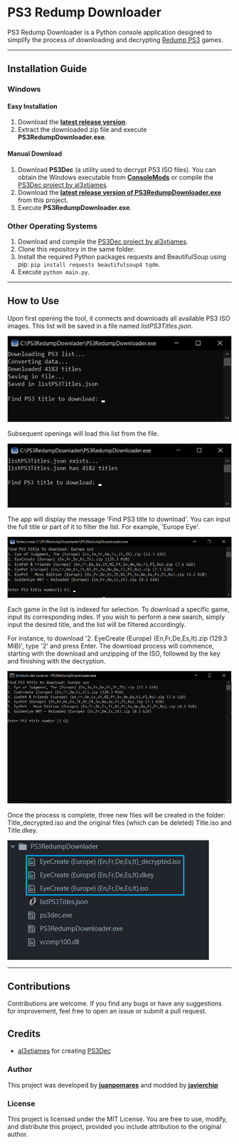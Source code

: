 # PS3 Redump Downloader

PS3 Redump Downloader is a Python console application designed to simplify the process of downloading and decrypting [Redump PS3](https://myrient.erista.me/files/Redump/Sony%20-%20PlayStation%203/) games.

---

## Installation Guide

### Windows

#### Easy Installation

1. Download the **[latest release version](https://github.com/juanpomares/PS3-Redump-downloader/releases/download/v0.1.2/PS3-Redump-downloader-0.1.2.zip)**.
2. Extract the downloaded zip file and execute **PS3RedumpDownloader.exe**.

#### Manual Download

1. Download **PS3Dec** (a utility used to decrypt PS3 ISO files). You can obtain the Windows executable from **[ConsoleMods](https://consolemods.org/wiki/File:PS3DecR5.7z)** or compile the [PS3Dec project by al3xtjames](https://github.com/al3xtjames/PS3Dec/tree/master).
2. Download the **[latest release version of PS3RedumpDownloader.exe](https://github.com/juanpomares/PS3-Redump-downloader/releases/download/v0.1.2/PS3RedumpDownloader.exe)** from this project.
3. Execute **PS3RedumpDownloader.exe**.

### Other Operating Systems

1. Download and compile the [PS3Dec project by al3xtjames](https://github.com/al3xtjames/PS3Dec/tree/master).
2. Clone this repository in the same folder.
3. Install the required Python packages requests and BeautifulSoup using pip: `pip install requests beautifulsoup4 tqdm`.
4. Execute `python main.py`.

---

## How to Use

Upon first opening the tool, it connects and downloads all available PS3 ISO images. This list will be saved in a file named _listPS3Titles.json_.

![First Time Open](./doc/firstTimeOpen.png)

Subsequent openings will load this list from the file.

![Next Time Open](./doc/notFirstTimeOpen.png)

The app will display the message 'Find PS3 title to download'. You can input the full title or part of it to filter the list. For example, 'Europe Eye'.

![Filtering Game List](./doc/filterList.png)

Each game in the list is indexed for selection. To download a specific game, input its corresponding index. If you wish to perform a new search, simply input the desired title, and the list will be filtered accordingly.

For instance, to download '2. EyeCreate (Europe) (En,Fr,De,Es,It).zip (129.3 MiB)', type '2' and press Enter. The download process will commence, starting with the download and unzipping of the ISO, followed by the key and finishing with the decryption.

![Downloading Game](./doc/downloading.gif)

Once the process is complete, three new files will be created in the folder: Title_decrypted.iso and the original files (which can be deleted) Title.iso and Title.dkey.

![Downloaded Game](./doc/downloaded.png)

---

## Contributions

Contributions are welcome. If you find any bugs or have any suggestions for improvement, feel free to open an issue or submit a pull request.

## Credits

- [al3xtjames](https://github.com/al3xtjames/) for creating [PS3Dec](https://github.com/al3xtjames/PS3Dec/tree/master)

### Author

This project was developed by **[juanpomares](https://github.com/juanpomares/)** and modded by **[javierchip](https://javierchip.com)**

### License

This project is licensed under the MIT License. You are free to use, modify, and distribute this project, provided you include attribution to the original author.
